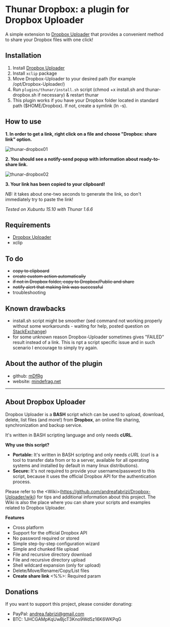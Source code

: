 # Thunar Dropbox: a plugin for Dropbox Uploader

A simple extension to [Dropbox Uploader](https://github.com/andreafabrizi/Dropbox-Uploader) that provides a convenient method to share your Dropbox files with one click!

## Installation

1. Install [Dropbox Uploader](https://github.com/andreafabrizi/Dropbox-Uploader)
2. Install `xclip` package
3. Move Dropbox-Uploader to your desired path (for example /opt/Dropbox-Uploader/)
4. Run `plugins/thunar/install.sh` script (chmod +x install.sh and thunar-dropbox.sh if necessary) & restart thunar
5. This plugin works if you have your Dropbox folder located in standard path ($HOME/Dropbox). If not, create a symlink (ln -s).

## How to use

**1. In order to get a link, right click on a file and choose "Dropbox: share link" option.**

![thunar-dropbox01](https://cloud.githubusercontent.com/assets/11591703/14191395/f833afda-f797-11e5-96db-b779e1919248.jpg)

**2. You should see a notify-send popup with information about ready-to-share link.**

![thunar-dropbox02](https://cloud.githubusercontent.com/assets/11591703/14191398/f856abc0-f797-11e5-9b14-93e5b75411a1.jpg)

**3. Your link has been copied to your clipboard!**

_NB:_ it takes about one-two seconds to generate the link, so don't immediately try to paste the link!

_Tested on Xubuntu 15.10 with Thunar 1.6.6_

## Requirements

* [Dropbox Uploader](https://github.com/andreafabrizi/Dropbox-Uploader)
* xclip

## To do

* ~~copy to clipboard~~
* ~~create custom action automatically~~
* ~~if not in Dropbox folder, copy to Dropbox/Public and share~~
* ~~notify alert that making link was successful~~
* troubleshooting

## Known drawbacks

* install.sh script might be smoother (sed command not working properly without some workarounds - waiting for help, posted question on [StackExchange](http://unix.stackexchange.com/questions/273366/sed-cannot-insert-if-a-file-ends-with-empty-line))
* for some unknown reason Dropbox-Uploader sometimes gives "FAILED" result instead of a link. This is npt a script specific issue and in such scenario I encourage to simply try again.

## About the author of the plugin

* github: [mDfRg](https://github.com/mDfRg)
* website: [mindefrag.net](http://mindefrag.net/)

---

## About Dropbox Uploader

Dropbox Uploader is a **BASH** script which can be used to upload, download, delete, list files (and more!) from **Dropbox**, an online file sharing, synchronization and backup service. 

It's written in BASH scripting language and only needs **cURL**.

**Why use this script?**

* **Portable:** It's written in BASH scripting and only needs *cURL* (curl is a tool to transfer data from or to a server, available for all operating systems and installed by default in many linux distributions).
* **Secure:** It's not required to provide your username/password to this script, because it uses the official Dropbox API for the authentication process. 

Please refer to the &lt;Wiki&gt;(https://github.com/andreafabrizi/Dropbox-Uploader/wiki) for tips and additional information about this project. The Wiki is also the place where you can share your scripts and examples related to Dropbox Uploader.

**Features**

* Cross platform
* Support for the official Dropbox API
* No password required or stored
* Simple step-by-step configuration wizard
* Simple and chunked file upload
* File and recursive directory download
* File and recursive directory upload
* Shell wildcard expansion (only for upload)
* Delete/Move/Rename/Copy/List files
* **Create share link**
<%%>: Required param


## Donations

 If you want to support this project, please consider donating:
 * PayPal: andrea.fabrizi@gmail.com
 * BTC: 1JHCGAMpKqUwBjcT3Kno9Wd5z16K6WKPqG
